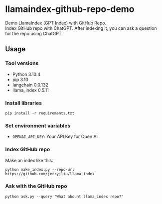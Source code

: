 # llamaindex-github-repo-demo

Demo LlamaIndex (GPT Index) with GitHub Repo.  
Index GitHub repo with ChatGPT. After indexing it, you can ask a question for the repo using ChatGPT.

## Usage

### Tool versions

- Python 3.10.4
- pip 3.10
- langchain 0.0.132
- llama_index 0.5.11

### Install libraries

```
pip install -r requirements.txt
```

### Set environment variables

- `OPENAI_API_KEY`: Your API Key for Open AI

### Index GitHub repo

Make an index like this.

```
python make_index.py --repo-url https://github.com/jerryjliu/llama_index
```

### Ask with the GitHub repo

```
python ask.py --query "What abount llama_index repo?"
```
